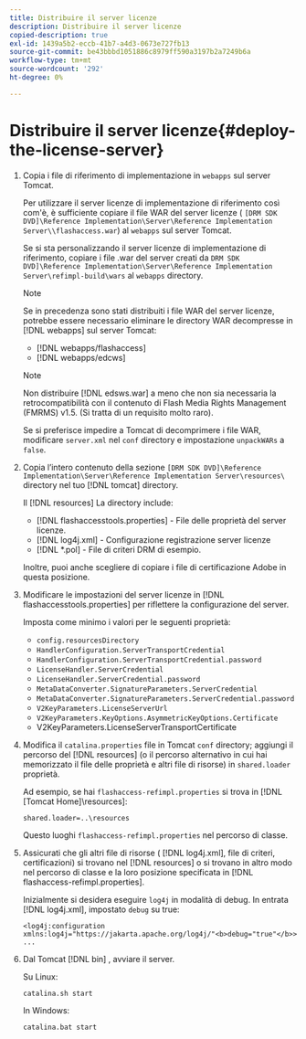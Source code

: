 ```yaml
---
title: Distribuire il server licenze
description: Distribuire il server licenze
copied-description: true
exl-id: 1439a5b2-eccb-41b7-a4d3-0673e727fb13
source-git-commit: be43bbbd1051886c8979ff590a3197b2a7249b6a
workflow-type: tm+mt
source-wordcount: '292'
ht-degree: 0%

---
```


# Distribuire il server licenze{#deploy-the-license-server}

1. Copia i file di riferimento di implementazione in `webapps` sul server Tomcat.

   Per utilizzare il server licenze di implementazione di riferimento così com&#39;è, è sufficiente copiare il file WAR del server licenze ( `[DRM SDK DVD]\Reference Implementation\Server\Reference Implementation Server\\flashaccess.war`) al `webapps` sul server Tomcat.

   Se si sta personalizzando il server licenze di implementazione di riferimento, copiare i file .war del server creati da `DRM SDK DVD]\Reference Implementation\Server\Reference Implementation Server\refimpl-build\wars` al `webapps` directory.

   >[!NOTE]
   >
   >Se in precedenza sono stati distribuiti i file WAR del server licenze, potrebbe essere necessario eliminare le directory WAR decompresse in [!DNL webapps] sul server Tomcat:
   >
   >* [!DNL webapps/flashaccess]
   >* [!DNL webapps/edcws]


   >[!NOTE]
   >
   >Non distribuire [!DNL edsws.war] a meno che non sia necessaria la retrocompatibilità con il contenuto di Flash Media Rights Management (FMRMS) v1.5. (Si tratta di un requisito molto raro).
   >
   >Se si preferisce impedire a Tomcat di decomprimere i file WAR, modificare `server.xml` nel `conf` directory e impostazione `unpackWARs` a `false`.

1. Copia l’intero contenuto della sezione `[DRM SDK DVD]\Reference Implementation\Server\Reference Implementation Server\resources\` directory nel tuo [!DNL tomcat] directory.

   Il [!DNL resources] La directory include:

   * [!DNL flashaccesstools.properties] - File delle proprietà del server licenze.
   * [!DNL log4j.xml] - Configurazione registrazione server licenze
   * [!DNL *.pol] - File di criteri DRM di esempio.

   Inoltre, puoi anche scegliere di copiare i file di certificazione Adobe in questa posizione.

1. Modificare le impostazioni del server licenze in [!DNL flashaccesstools.properties] per riflettere la configurazione del server.

   Imposta come minimo i valori per le seguenti proprietà:

   * `config.resourcesDirectory`
   * `HandlerConfiguration.ServerTransportCredential`
   * `HandlerConfiguration.ServerTransportCredential.password`
   * `LicenseHandler.ServerCredential`
   * `LicenseHandler.ServerCredential.password`
   * `MetaDataConverter.SignatureParameters.ServerCredential`
   * `MetaDataConverter.SignatureParameters.ServerCredential.password`
   * `V2KeyParameters.LicenseServerUrl`
   * `V2KeyParameters.KeyOptions.AsymmetricKeyOptions.Certificate`
   * V2KeyParameters.LicenseServerTransportCertificate

1. Modifica il `catalina.properties` file in Tomcat `conf` directory; aggiungi il percorso del [!DNL resources] (o il percorso alternativo in cui hai memorizzato il file delle proprietà e altri file di risorse) in `shared.loader` proprietà.

   Ad esempio, se hai `flashaccess-refimpl.properties` si trova in [!DNL [Tomcat Home]\resources\]:

   ```
   shared.loader=..\resources
   ```

   Questo luoghi `flashaccess-refimpl.properties` nel percorso di classe.
1. Assicurati che gli altri file di risorse ( [!DNL log4j.xml], file di criteri, certificazioni) si trovano nel [!DNL resources] o si trovano in altro modo nel percorso di classe e la loro posizione specificata in [!DNL flashaccess-refimpl.properties].

   Inizialmente si desidera eseguire `log4j` in modalità di debug. In entrata [!DNL log4j.xml], impostato `debug` su true:

   ```
   <log4j:configuration xmlns:log4j="https://jakarta.apache.org/log4j/"<b>debug="true"</b>>
   ...
   ```

1. Dal Tomcat [!DNL bin] , avviare il server.

   Su Linux:

   ```
   catalina.sh start
   ```

   In Windows:

   ```
   catalina.bat start
   ```
